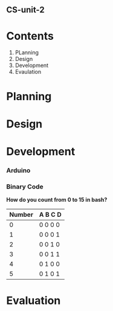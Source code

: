 CS-unit-2
-----------

Contents
========

1. PLanning 
2. Design 
3. Development 
4. Evaulation 

Planning
======

Design
======

Development
========
### Arduino 

### Binary Code
**How do you count from 0 to 15 in bash?**

| Number | A B C D |
| ----- | ---- |
| 0 | 0 0 0 0 |
| 1 | 0 0 0 1 |
| 2 | 0 0 1 0 |
| 3 | 0 0 1 1 |
| 4 | 0 1 0 0 |
| 5 | 0 1 0 1 |




Evaluation 
=========
